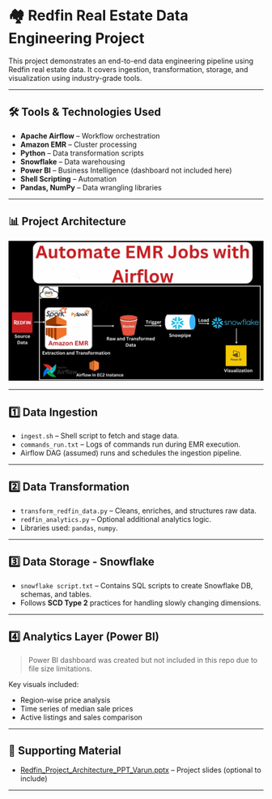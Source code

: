 # 🏘️ Redfin Real Estate Data Engineering Project

This project demonstrates an end-to-end data engineering pipeline using Redfin real estate data. It covers ingestion, transformation, storage, and visualization using industry-grade tools.

---

## 🛠️ Tools & Technologies Used

- **Apache Airflow** – Workflow orchestration
- **Amazon EMR** – Cluster processing
- **Python** – Data transformation scripts
- **Snowflake** – Data warehousing
- **Power BI** – Business Intelligence (dashboard not included here)
- **Shell Scripting** – Automation
- **Pandas, NumPy** – Data wrangling libraries

---

## 📊 Project Architecture

![Architecture Diagram](project%20architecture.png)

---

## 1️⃣ Data Ingestion

- `ingest.sh` – Shell script to fetch and stage data.
- `commands_run.txt` – Logs of commands run during EMR execution.
- Airflow DAG (assumed) runs and schedules the ingestion pipeline.

---

## 2️⃣ Data Transformation

- `transform_redfin_data.py` – Cleans, enriches, and structures raw data.
- `redfin_analytics.py` – Optional additional analytics logic.
- Libraries used: `pandas`, `numpy`.

---

## 3️⃣ Data Storage - Snowflake

- `snowflake script.txt` – Contains SQL scripts to create Snowflake DB, schemas, and tables.
- Follows **SCD Type 2** practices for handling slowly changing dimensions.

---

## 4️⃣ Analytics Layer (Power BI)

> Power BI dashboard was created but not included in this repo due to file size limitations.

Key visuals included:
- Region-wise price analysis  
- Time series of median sale prices  
- Active listings and sales comparison  

---

## 📎 Supporting Material

- [Redfin_Project_Architecture_PPT_Varun.pptx](Redfin_Project_Architecture_PPT_Varun.pptx) – Project slides (optional to include)

---


